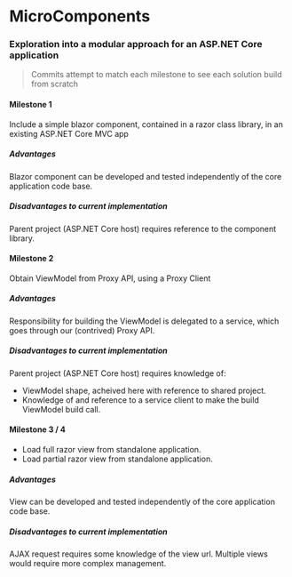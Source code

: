 # MicroComponents
### Exploration into a modular approach for an ASP.NET Core application

> Commits attempt to match each milestone to see each solution build from scratch

#### Milestone 1
Include a simple blazor component, contained in a razor class library, in an existing ASP.NET Core MVC app

##### Advantages
Blazor component can be developed and tested independently of the core application code base.
##### Disadvantages to current implementation
Parent project (ASP.NET Core host) requires reference to the component library.



#### Milestone 2
Obtain ViewModel from Proxy API, using a Proxy Client

##### Advantages
Responsibility for building the ViewModel is delegated to a service, which goes through our (contrived) Proxy API.
##### Disadvantages to current implementation
Parent project (ASP.NET Core host) requires knowledge of:
- ViewModel shape, acheived here with reference to shared project.
- Knowledge of and reference to a service client to make the build ViewModel build call.



#### Milestone 3 / 4
- Load full razor view from standalone application.
- Load partial razor view from standalone application.

##### Advantages
View can be developed and tested independently of the core application code base.
##### Disadvantages to current implementation
AJAX request requires some knowledge of the view url.
Multiple views would require more complex management.

